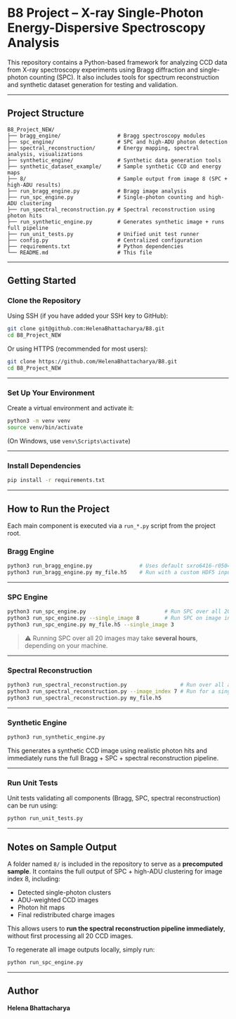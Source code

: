 # B8 Project – X-ray Single-Photon Energy-Dispersive Spectroscopy Analysis

This repository contains a Python-based framework for analyzing CCD data from X-ray spectroscopy experiments using Bragg diffraction and single-photon counting (SPC). It also includes tools for spectrum reconstruction and synthetic dataset generation for testing and validation.

---

## Project Structure

```
B8_Project_NEW/
├── bragg_engine/                  # Bragg spectroscopy modules
├── spc_engine/                    # SPC and high-ADU photon detection
├── spectral_reconstruction/       # Energy mapping, spectral analysis, visualizations
├── synthetic_engine/              # Synthetic data generation tools
├── synthetic_dataset_example/     # Sample synthetic CCD and energy maps
├── 8/                             # Sample output from image 8 (SPC + high-ADU results)
├── run_bragg_engine.py            # Bragg image analysis
├── run_spc_engine.py              # Single-photon counting and high-ADU clustering
├── run_spectral_reconstruction.py # Spectral reconstruction using photon hits
├── run_synthetic_engine.py        # Generates synthetic image + runs full pipeline
├── run_unit_tests.py              # Unified unit test runner
├── config.py                      # Centralized configuration
├── requirements.txt               # Python dependencies
└── README.md                      # This file
```

---

## Getting Started

### Clone the Repository

Using SSH (if you have added your SSH key to GitHub):

```bash
git clone git@github.com:HelenaBhattacharya/B8.git
cd B8_Project_NEW
```

Or using HTTPS (recommended for most users):

```bash
git clone https://github.com/HelenaBhattacharya/B8.git
cd B8_Project_NEW
```

---

### Set Up Your Environment

Create a virtual environment and activate it:

```bash
python3 -m venv venv
source venv/bin/activate
```

(On Windows, use `venv\Scripts\activate`)

---

### Install Dependencies

```bash
pip install -r requirements.txt
```

---

## How to Run the Project

Each main component is executed via a `run_*.py` script from the project root.

### Bragg Engine

```bash
python3 run_bragg_engine.py               # Uses default sxro6416-r0504.h5 from config.py
python3 run_bragg_engine.py my_file.h5    # Run with a custom HDF5 input file
```

---

### SPC Engine

```bash
python3 run_spc_engine.py                         # Run SPC over all 20 images
python3 run_spc_engine.py --single_image 8        # Run SPC on image index 8 only
python3 run_spc_engine.py my_file.h5 --single_image 3
```

> ⚠️ Running SPC over all 20 images may take **several hours**, depending on your machine.

---

### Spectral Reconstruction

```bash
python3 run_spectral_reconstruction.py                 # Run over all available processed images
python3 run_spectral_reconstruction.py --image_index 7 # Run for a single image
python3 run_spectral_reconstruction.py my_file.h5
```

---

### Synthetic Engine

```bash
python3 run_synthetic_engine.py
```

This generates a synthetic CCD image using realistic photon hits and immediately runs the full Bragg + SPC + spectral reconstruction pipeline.

---

### Run Unit Tests

Unit tests validating all components (Bragg, SPC, spectral reconstruction) can be run using:

```bash
python run_unit_tests.py
```

---

## Notes on Sample Output

A folder named `8/` is included in the repository to serve as a **precomputed sample**. It contains the full output of SPC + high-ADU clustering for image index 8, including:
- Detected single-photon clusters
- ADU-weighted CCD images
- Photon hit maps
- Final redistributed charge images

This allows users to **run the spectral reconstruction pipeline immediately**, without first processing all 20 CCD images.

To regenerate all image outputs locally, simply run:

```bash
python run_spc_engine.py
```

---

## Author

**Helena Bhattacharya**
